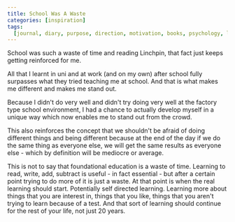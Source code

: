 ```yaml
---
title: School Was A Waste
categories: [inspiration]
tags:
  [journal, diary, purpose, direction, motivation, books, psychology, learning]
---
```


School was such a waste of time and reading Linchpin, that fact just keeps getting reinforced for me.

All that I learnt in uni and at work (and on my own) after school fully surpasses what they tried teaching me at school. And that is what makes me different and makes me stand out.

Because I didn't do very well and didn't try doing very well at the factory type school environment, I had a chance to actually develop myself in a unique way which now enables me to stand out from the crowd.

This also reinforces the concept that we shouldn't be afraid of doing different things and being different because at the end of the day if we do the same thing as everyone else, we will get the same results as everyone else - which by definition will be mediocre or average.

This is not to say that foundational education is a waste of time. Learning to read, write, add, subtract is useful - in fact essential - but after a certain point trying to do more of it is just a waste. At that point is when the real learning should start. Potentially self directed learning. Learning more about things that you are interest in, things that you like, things that you aren't trying to learn because of a test. And that sort of learning should continue for the rest of your life, not just 20 years.
